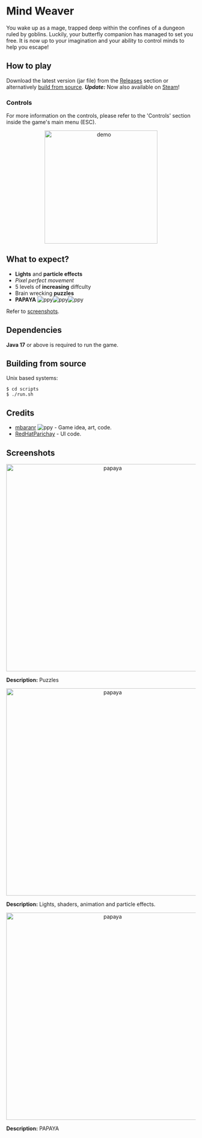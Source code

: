 
# Mind Weaver

You wake up as a mage, trapped deep within the confines of a dungeon ruled by goblins. Luckily, your butterfly companion has managed to set you free. It is now up to your imagination and your ability to control minds to help you escape!

## How to play

Download the latest version (jar file) from the [Releases](https://github.com/m4mbo/mind-weaver/releases) section or alternatively [build from source](#building-from-source). 
***Update:*** Now also available on [Steam](https://store.steampowered.com/app/3158220/Mind_Weaver/)!

### Controls

For more information on the controls, please refer to the 'Controls' section inside the game's main menu (ESC).

<div align="center">
  <img src="assets/github/controls.png" alt="demo" width="300"/>
</div>

## What to expect?

* **Lights** and **particle effects** 
* *Pixel perfect movement*
* 5 levels of **increasing** diffculty 
* Brain wrecking **puzzles** 
* **PAPAYA** ![ppy](assets/Items/papaya.png)![ppy](assets/Items/papaya.png)![ppy](assets/Items/papaya.png)

Refer to [screenshots](#screenshots).

## Dependencies

**Java 17** or above is required to run the game.

## Building from source 

Unix based systems:

```
$ cd scripts
$ ./run.sh
```

## Credits

* [mbaranr](https://github.com/mbaranr) ![ppy](assets/Items/bug.png) - Game idea, art, code.
* [RedHatParichay](https://github.com/RedHatParichay) - UI code.

## Screenshots

<div align="center">
  <img src="assets/github/puzzles.png" alt="papaya", width="550"/>
</div>

**Description:** Puzzles

<div align="center">
  <img src="assets/github/lights.png" alt="papaya", width="550"/>
</div>

**Description:** Lights, shaders, animation and particle effects.


<div align="center">
  <img src="assets/github/papaya.png" alt="papaya", width="550"/>
</div>

**Description:** PAPAYA

